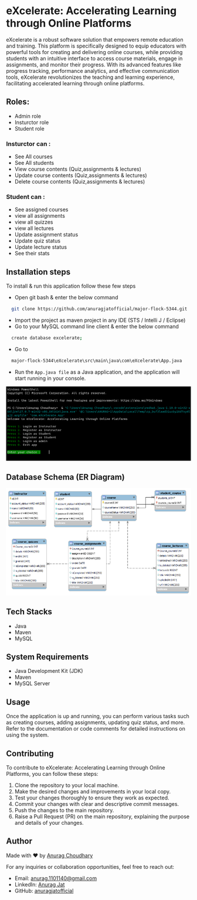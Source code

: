 
# eXcelerate: Accelerating Learning through Online Platforms
eXcelerate is a robust software solution that empowers remote education and training. This platform is specifically designed to equip educators with powerful tools for creating and delivering online courses, while providing students with an intuitive interface to access course materials, engage in assignments, and monitor their progress. With its advanced features like progress tracking, performance analytics, and effective communication tools, eXcelerate revolutionizes the teaching and learning experience, facilitating accelerated learning through online platforms.

## Roles:

- Admin role
- Insturctor role
- Student role 
### Insturctor can :
- See All courses
- See All students
- View course contents (Quiz,assignments & lectures)
- Update course contents (Quiz,assignments & lectures)
- Delete course contents (Quiz,assignments & lectures)
### Student can :
- See assigned courses
- view all assignments
- view all quizzes
- view all lectures
- Update assignment status
- Update quiz status
- Update lecture status
- See their stats 

## Installation steps

To install & run this application follow these few steps

- Open git bash & enter the below command

```bash
  git clone https://github.com/anuragjatofficial/major-flock-5344.git
```
- Import the project as maven project in any IDE (STS / Intelli J / Eclipse)
- Go to your MySQL command line client & enter the below command

```bash
  create database excelerate;
```
- Go to 
```bash
  major-flock-5344\eXcelerate\src\main\java\com\eXcelerate\App.java
```
- Run the `App.java file` as a Java application, and the application will start running in your console.


<img src= "./screenshots/Screenshot 2023-06-19 142218.png" alt="Database Schema" style="background-color: white; height: fit-content;">

## Database Schema (ER Diagram)

  ![Database Schema](./screenshots/dbSchema2.png)


## Tech Stacks 
- Java
- Maven
- MySQL

## System Requirements

- Java Development Kit (JDK)
- Maven
- MySQL Server
## Usage
Once the application is up and running, you can perform various tasks such as creating courses, adding assignments, updating quiz status, and more. Refer to the documentation or code comments for detailed instructions on using the system.

## Contributing

To contribute to eXcelerate: Accelerating Learning through Online Platforms, you can follow these steps:

1.  Clone the repository to your local machine.
2.  Make the desired changes and improvements in your local copy.
3.  Test your changes thoroughly to ensure they work as expected.
4.  Commit your changes with clear and descriptive commit messages.
5.  Push the changes to the main repository.
6.  Raise a Pull Request (PR) on the main repository, explaining the purpose and details of your changes.

## Author

Made with ❤️ by [Anurag Choudhary](https://github.com/anuragjatofficial)

For any inquiries or collaboration opportunities, feel free to reach out:

- Email: anurag.1101140@gmail.com
- LinkedIn: [Anurag Jat](https://www.linkedin.com/in/anuragjatofficial)
- GitHub: [anuragjatofficial](https://github.com/anuragjatofficial)